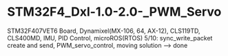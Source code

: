 # STM32F4_Dxl-1.0-2.0-_PWM_Servo
STM32F407VET6 Board, Dynamixel(MX-106, 64, AX-12), CLS119TD, CLS400MD, IMU, PID Control, microROS(RTOS) 
5/10: sync_write_packet create and send, PWM_servo_control, moving solution --> done
